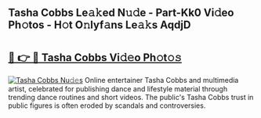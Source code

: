 ## Tasha Cobbs Le𝚊𝚔ed N𝚞𝚍e - Part-Kk0 Vi𝚍eo Ph𝚘tos - H𝚘t O𝚗lyf𝚊ns Le𝚊𝚔s AqdjD

# <h2><a href="http://hfetxg6.feru.top/?c=Tasha+Cobbs">🔗 👉 🔴 Tasha Cobbs Vi𝚍𝚎o Ph𝚘t𝚘𝚜</a></h2>

[![Tasha Cobbs Nu𝚍𝚎s](https://i.imgur.com/0TWrTi3.gif)](http://hfetxg6.feru.top/?c=Tasha+Cobbs)
Online entertainer Tasha Cobbs and multimedia artist, celebrated for publishing dance and lifestyle material through trending dance routines and short videos. The public's Tasha Cobbs trust in public figures is often eroded by scandals and controversies. 
